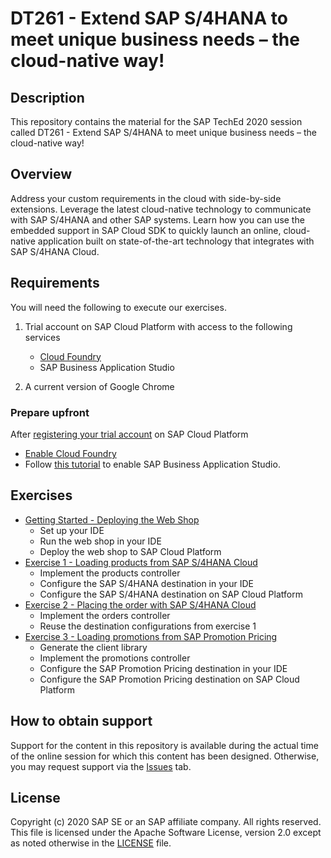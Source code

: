 # DT261 - Extend SAP S/4HANA to meet unique business needs – the cloud-native way!

## Description

This repository contains the material for the SAP TechEd 2020 session called DT261 - Extend SAP S/4HANA to meet unique business needs – the cloud-native way!  

## Overview

Address your custom requirements in the cloud with side-by-side extensions. Leverage the latest cloud-native technology to communicate with SAP S/4HANA and other SAP systems. Learn how you can use the embedded support in SAP Cloud SDK to quickly launch an online, cloud-native application built on state-of-the-art technology that integrates with SAP S/4HANA Cloud.

## Requirements

You will need the following to execute our exercises.

1. Trial account on SAP Cloud Platform with access to the following services
    - [Cloud Foundry](https://account.hana.ondemand.com/)
    - SAP Business Application Studio

1. A current version of Google Chrome

### Prepare upfront
After [registering your trial account](https://www.youtube.com/watch?v=n5luSQKYvQQ) on SAP Cloud Platform
- [Enable Cloud Foundry](https://help.sap.com/viewer/a96b1df8525f41f79484717368e30626/Cloud/en-US/dc18bac42270468d84b6c030a668e003.html)
- Follow [this tutorial](https://developers.sap.com/tutorials/appstudio-onboarding.html) to enable SAP Business Application Studio.

## Exercises

- [Getting Started - Deploying the Web Shop](exercises/ex0/)
    - Set up your IDE
    - Run the web shop in your IDE
    - Deploy the web shop to SAP Cloud Platform
- [Exercise 1 - Loading products from SAP S/4HANA Cloud](exercises/ex1/)
    - Implement the products controller
    - Configure the SAP S/4HANA destination in your IDE
    - Configure the SAP S/4HANA destination on SAP Cloud Platform
- [Exercise 2 - Placing the order with SAP S/4HANA Cloud](exercises/ex2/)
    - Implement the orders controller
    - Reuse the destination configurations from exercise 1
- [Exercise 3 - Loading promotions from SAP Promotion Pricing](exercises/ex3/)
    - Generate the client library
    - Implement the promotions controller
    - Configure the SAP Promotion Pricing destination in your IDE
    - Configure the SAP Promotion Pricing destination on SAP Cloud Platform

## How to obtain support

Support for the content in this repository is available during the actual time of the online session for which this content has been designed. Otherwise, you may request support via the [Issues](../../issues) tab.

## License
Copyright (c) 2020 SAP SE or an SAP affiliate company. All rights reserved. This file is licensed under the Apache Software License, version 2.0 except as noted otherwise in the [LICENSE](LICENSES/Apache-2.0.txt) file.
